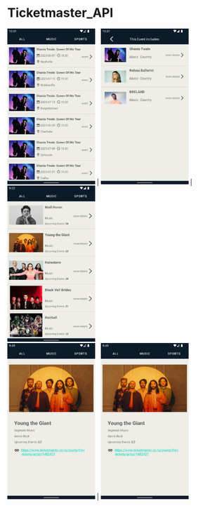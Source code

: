 # Ticketmaster_API
<img src="image/Screenshot_01.png" alt="drawing" width="200"/> | <img src="image/Screenshot_02.png" alt="drawing" width="200"/> | <img src="image/Screenshot_03.png" alt="drawing" width="200"/></br>
<img src="image/Screenshot_04.png" alt="drawing" width="200"/> | <img src="image/Screenshot_05.png" alt="drawing" width="200"/>

